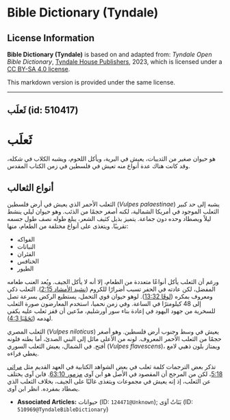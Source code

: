 # Bible Dictionary (Tyndale)

## License Information

**Bible Dictionary (Tyndale)** is based on and adapted from: _Tyndale Open Bible Dictionary_, [Tyndale House Publishers](https://tyndaleopenresources.com/), 2023, which is licensed under a [CC BY-SA 4.0 license](https://creativecommons.org/licenses/by-sa/4.0/legalcode.en).

This markdown version is provided under the same license.



--------------------------------

## ثَعلَب (id: 510417)

ثَعلَب
======

هو حيوان صغير من الثدييات، يعيش في البرية، ويأكل اللحوم، ويشبه الكلاب في شكله، وقد كانت هناك عدة أنواع منه تعيش في فلسطين في زمن الكتاب المقدس.

أنواع الثعالب
-------------

الثعلب الأحمر الذي يعيش في أرض فلسطين (*Vulpes palaestinae*) يشبه إلى حد كبير الثعلب الموجود في أمريكا الشمالية، لكنه أصغر حجمًا من الذئب. وهو حيوان ليلي ينشط ليلاً ويصطاد وحده دون جماعة. يتميز بذيل كثيف الشعر، يبلغ طوله نصف طول جسمه تقريبًا. ويتغذى على أنواع مختلفة من الطعام، منها:

* الفواكه
* النباتات
* الفئران
* الخنافس
* الطيور

ورغم أن الثعلب يأكل أنواعًا متعددة من الطعام، إلا أنه لا يأكل الجيف. ويُعد العنب طعامه المفضل، لكن عادته في الحفر تسبب أضرارًا للكروم ([نشيد الأمشاد 2:15](https://ref.ly/Song2:15)). الثعلب ذكي ومعروف بمكره ([لوقَا 13:32](https://ref.ly/Luke13:32)). لوهو حيوان قوي التحمل، يستطيع الركض بسرعة تصل إلى 48 كيلومترًا في الساعة. وفي زمن نحميا، استخدم المعارضون صورة الثعلب للسخرية من جهود اليهود في إعادة بناء سور أورشليم، مدّعين أن قفز ثعلب عليه يكفي لهدمه ([نَحَمْيَا 4:3](https://ref.ly/Neh4:3)).

الثعلب المصري (*Vulpes niloticus*) يعيش في وسط وجنوب أرض فلسطين. وهو أصغر حجمًا من الثعلب الأحمر المعروف. لونه من الأعلى مائل إلى البني الصدئ، أما بطنه فلونه أفتح. في الشمال، يعيش الثعلب السوري (*Vulpes flavescens*)، ويمتاز بلون ذهبي لامع يغطي فراءه.

تذكر بعض الترجمات كلمة ثعلب في بعض الشواهد الكتابية في العهد القديم مثل [مراثي 5:18](https://ref.ly/Lam5:18)، لكن من المرجح أن المقصود في الأصل هو ابن آوى [مزمور 63:10](https://ref.ly/Ps63:10). فابن آوى يختلف عن الثعلب، إذ إنه يعيش في مجموعات ويتغذى غالبًا على الجيف، بخلاف الثعلب الذي يصطاد بمفرده. انظر ابن آوى.

* **Associated Articles:** حيوانات (ID: `124471@Unknown`); بَنَاتُ آوَى (ID: `510969@TyndaleBibleDictionary`)

